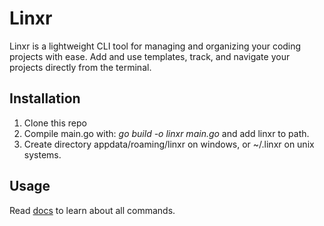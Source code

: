 # Linxr
Linxr is a lightweight CLI tool for managing and organizing your coding projects with ease. Add and use templates, track, and navigate your projects directly from the terminal.

## Installation
1. Clone this repo
2. Compile main.go with: *go build -o linxr main.go* and add linxr to path.
3. Create directory appdata/roaming/linxr on windows, or ~/.linxr on unix systems. 

## Usage
Read [docs](./docs.md) to learn about all commands.
